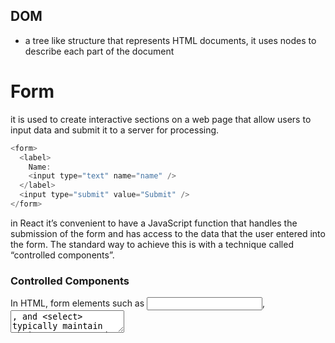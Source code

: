 ## DOM

- a tree like structure that represents HTML documents, it uses nodes to describe each part of the document

# Form

it is used to create interactive sections on a web page that allow users to input data and submit it to a server for processing.

```js
<form>
  <label>
    Name:
    <input type="text" name="name" />
  </label>
  <input type="submit" value="Submit" />
</form>
```

in React it’s convenient to have a JavaScript function that handles the submission of the form and has access to the data that the user entered into the form. The standard way to achieve this is with a technique called “controlled components”.

### Controlled Components

In HTML, form elements such as <input>, <textarea>, and <select> typically maintain their own state and update it based on user input. In React, mutable state is typically kept in the state property of components, and only updated with setState().
it offers a declarative application programming interface (API) which gives the full access to control the component.
Here, the form data is controlled by component's state
we control the input via state values.
we use controlled components in React in order to have more control over the forms in an application you are creating.
A combination of local state and the value prop is needed to create a controlled component.

Every time you type a new character, the handleChange function is executed. It receives the new value of the input,

#### Advantages

- Instant validation per field

- Disabling the submit button unless all fields have valid data

- Enforcing a specific input format, like phone or credit card number
- Enforcing a specific input format
- Several inputs for one piece of data
- Dynamic inputs

```js
const ControlledForm = () => {
  const [value, setValue] = useState("");

  const handleChange = (e) => {
    const newVal = e.target.value;
    setValue(newVal);
    console.log(newVal);
  };
  return (
    <form>
      <label>Click</label>
      <input value={value} onChange={handleChange} type="text" />
      <h3>{value}</h3>
    </form>
  );
};
export default ControlledForm;
```

## unControlled Components

uncontrolled inputs are like standard html forms.
Uncontrolled components are the simplest way to implement form inputs.
DOM handles form data unlike controlled one which component's state handle the data.

```js
const Form = () => {
  const inputRef = useRef(null);

  const handleSubmit = () => {
    const inputValue = inputRef.current.value;
    // Do something with the value
  };
  return (
    <form onSubmit={handleSubmit}>
      <input ref={inputRef} type="text" />
    </form>
  );
};
```

#### value

- a special property that determines the content of the element
- to use a controlled component, we use the combination of local state and value prop.
- ### onChange callback
  - to get the value using event object which represents the action that just toke place.
  - (event.target.value) to get access to the value for every key stroke.
- ### onSubmit
  - use this property inside form element to do something while submitting the form

## Component

- it is a function that returns JSX, JSX is a syntax extension of JavaScript

#### Plain HTML Form

```js
const Form = () => {
  return (
    <form>
      <fieldset>
        <div className="field">
          <label>Name: </label>
          <input type="text" placeholder="Name" name="name"></input>
        </div>
        <button type="submit">Submit</button>
      </fieldset>
    </form>
  );
};
```

#### Steps to convert a plain HTML form to controlled one

<ol>
<li>add  local state variables inside the component.</li>
<li>HookUp the state values to the input via two props <strong>value</strong>: to turn our input into a controlled one. 
<strong>onChange</strong>: to receive the changes and update the state of the input. </li>
<li>add the <strong>onSubmit</strong> to form tag to control the form submission</li>
<li></li>
<li></li>
</ol>

```js
import { useState } from "react";

const Form = () => {
  const [text, setText] = useState("");
  const handleSubmit = (e) => {
    e.preventDefault();
    setText("");
    console.log("Form Submitted.");
  };

  return (
    <form onSubmit={handleSubmit}>
      <fieldset>
        <div className="field">
          <label>Name: </label>
          <input
            value={text}
            onChange={(e) => setText(e.target.value)}
            type="text"
            placeholder="Name"
            name="name"
          ></input>
        </div>
        <button disabled={!text} type="submit">
          Submit
        </button>
      </fieldset>
    </form>
  );
};
export default Form;
```

#### Cool Feature

<code><button disabled={!text} type="submit"></code>
if the input text is empty we cannot submit the form.
or in another words, no text, no button to submit.

## Key

- keys are identifiers that help React determine which elements have added,removed or changed.
- we use keys to identify and distinguish between elements
- Keys instruct React about whether a specific element’s internal state should be preserved or not.
- Keys instruct React how to treat a specific element when an update occurs.
- at last,it is all about dom manipulation, if we do not use keys, our app will be confused and does extra work to manipulate the dom.
- keys should be unique.
- Locally generated data: If your data is generated and persisted locally (e.g. notes in a note-taking app), use an incrementing counter, crypto.randomUUID() or a package like uuid when creating items.
  https://react.dev/learn/rendering-lists#where-to-get-your-key

## Map

The map() method of Array instances creates a new array populated with the results of calling a provided function on every element in the calling array.

- we can manipulate list objects using map method, it will take an array as input and will apply some transformation on each element.
- the return list will be the same length as original array.
